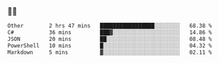 ### 👨‍💻

<!--START_SECTION:waka-->

```txt
Other        2 hrs 47 mins   █████████████████░░░░░░░░   68.38 %
C#           36 mins         ███▓░░░░░░░░░░░░░░░░░░░░░   14.86 %
JSON         20 mins         ██░░░░░░░░░░░░░░░░░░░░░░░   08.48 %
PowerShell   10 mins         █░░░░░░░░░░░░░░░░░░░░░░░░   04.32 %
Markdown     5 mins          ▓░░░░░░░░░░░░░░░░░░░░░░░░   02.11 %
```

<!--END_SECTION:waka-->
